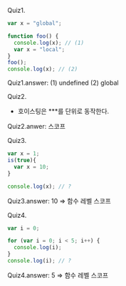 Quiz1.

```js
var x = "global";

function foo() {
  console.log(x); // (1)
  var x = "local";
}
foo();
console.log(x); // (2)
```

Quiz1.answer: (1) undefined (2) global

Quiz2.

- 호이스팅은 \*\*\*를 단위로 동작한다.

Quiz2.anwer: 스코프

Quiz3.

```js
var x = 1;
is(true){
  var x = 10;
}

console.log(x); // ?
```

Quiz3.answer: 10 => 함수 레벨 스코프

Quiz4.

```js
var i = 0;

for (var i = 0; i < 5; i++) {
  console.log(i);
}
console.log(i); // ?
```

Quiz4.answer: 5 => 함수 레벨 스코프
